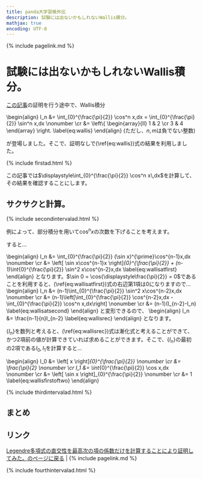 ```yaml
---
title: panda大学習帳外伝
description: 試験には出ないかもしれないWallis積分。
mathjax: true
encoding: UTF-8
---
```

{% include pagelink.md %}

# 試験には出ないかもしれないWallis積分。
[この記事](https://pandanote.info/?p=4591)の証明を行う途中で、Wallis積分

\begin{align}
I_n &= \int_{0}^{\frac{\pi}{2}} \cos^n x\,dx = \int_{0}^{\frac{\pi}{2}} \sin^n x\,dx \nonumber \cr
&= \left\\\{
\begin{array}{ll}
  1 & 2 \cr
  3 & 4
\end{array} \right.
\label{eq:wallis}
\end{align}
(ただし、$n,m$は負でない整数)

が登場しました。そこで、証明なしで(\ref{eq:wallis})式の結果を利用しました。

{% include firstad.html %}

この記事では$\displaystyle\int_{0}^{\frac{\pi}{2}} \cos^n x\,dx$を計算して、その結果を確認することにします。

## サクサクと計算。
{% include secondintervalad.html %}

例によって、部分積分を用いて$\cos^n x$の次数を下げることを考えます。

すると…

\begin{align}
I_n &= \int_{0}^{\frac{\pi}{2}} (\sin x)^{\prime}\cos^{n-1}x\,dx \nonumber \cr
&= \left[ \sin x\cos^{n-1}x \right]_{0}^{\frac{\pi}{2}} + (n-1)\int_{0}^{\frac{\pi}{2}} \sin^2 x\cos^{n-2}x\,dx \label{eq:wallisatfirst}
\end{align}
となります。$\sin 0 = \cos{\displaystyle\frac{\pi}{2}} = 0$であることを利用すると、(\ref{eq:wallisatfirst})式の右辺第1項は0になりますので…
\begin{align}
I_n &= (n-1)\int_{0}^{\frac{\pi}{2}} \sin^2 x\cos^{n-2}x\,dx \nonumber \cr
&= (n-1)\left[\int_{0}^{\frac{\pi}{2}} \cos^{n-2}x\,dx - \int_{0}^{\frac{\pi}{2}} \cos^n x\,dx\right] \nonumber \cr
&= (n-1)(I_{n-2}-I_n) \label{eq:wallisatsecond}
\end{align}
と変形できるので、
\begin{align}
I_n &= \frac{n-1}{n}I_{n-2} \label{eq:wallisrec}
\end{align}
となります。

$\{I_n\}$を数列と考えると、(\ref{eq:wallisrec})式は漸化式と考えることができて、かつ2項前の値が計算できていれば求めることができます。そこで、$\{I_n\}$の最初の2項である$I_0,I_1$を計算すると…

\begin{align}
I_0 &= \left[ x \right]_{0}^{\frac{\pi}{2}} \nonumber \cr
&= \frac{\pi}{2} \nonumber \cr
I_1 &= \int_{0}^{\frac{\pi}{2}} \cos x\,dx \nonumber \cr
&= \left[ \sin x \right]_{0}^{\frac{\pi}{2}} \nonumber \cr
&= 1 \label{eq:wallisfirstoftwo}
\end{align}

{% include thirdintervalad.html %}

## まとめ

## リンク
[Legendre多項式の直交性を最高次の項の係数だけを計算することにより証明してみた。のページに戻る](https://pandanote.info/?p=4591) \| {% include pagelink.md %}

{% include fourthintervalad.html %}
